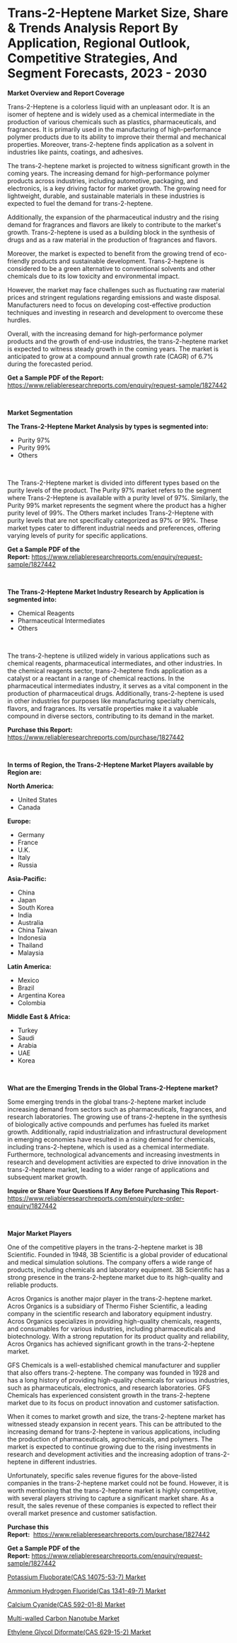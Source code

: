 <p><h1>Trans-2-Heptene Market Size, Share & Trends Analysis Report By Application, Regional Outlook, Competitive Strategies, And Segment Forecasts, 2023 - 2030</h1></p><p><strong>Market Overview and Report Coverage</strong></p>
<p><p>Trans-2-Heptene is a colorless liquid with an unpleasant odor. It is an isomer of heptene and is widely used as a chemical intermediate in the production of various chemicals such as plastics, pharmaceuticals, and fragrances. It is primarily used in the manufacturing of high-performance polymer products due to its ability to improve their thermal and mechanical properties. Moreover, trans-2-heptene finds application as a solvent in industries like paints, coatings, and adhesives.</p><p>The trans-2-heptene market is projected to witness significant growth in the coming years. The increasing demand for high-performance polymer products across industries, including automotive, packaging, and electronics, is a key driving factor for market growth. The growing need for lightweight, durable, and sustainable materials in these industries is expected to fuel the demand for trans-2-heptene.</p><p>Additionally, the expansion of the pharmaceutical industry and the rising demand for fragrances and flavors are likely to contribute to the market's growth. Trans-2-heptene is used as a building block in the synthesis of drugs and as a raw material in the production of fragrances and flavors.</p><p>Moreover, the market is expected to benefit from the growing trend of eco-friendly products and sustainable development. Trans-2-heptene is considered to be a green alternative to conventional solvents and other chemicals due to its low toxicity and environmental impact.</p><p>However, the market may face challenges such as fluctuating raw material prices and stringent regulations regarding emissions and waste disposal. Manufacturers need to focus on developing cost-effective production techniques and investing in research and development to overcome these hurdles.</p><p>Overall, with the increasing demand for high-performance polymer products and the growth of end-use industries, the trans-2-heptene market is expected to witness steady growth in the coming years. The market is anticipated to grow at a compound annual growth rate (CAGR) of 6.7% during the forecasted period.</p></p>
<p><strong>Get a Sample PDF of the Report:</strong> <a href="https://www.reliableresearchreports.com/enquiry/request-sample/1827442">https://www.reliableresearchreports.com/enquiry/request-sample/1827442</a></p>
<p>&nbsp;</p>
<p><strong>Market Segmentation</strong></p>
<p><strong>The Trans-2-Heptene Market Analysis by types is segmented into:</strong></p>
<p><ul><li>Purity 97%</li><li>Purity 99%</li><li>Others</li></ul></p>
<p>&nbsp;</p>
<p><p>The Trans-2-Heptene market is divided into different types based on the purity levels of the product. The Purity 97% market refers to the segment where Trans-2-Heptene is available with a purity level of 97%. Similarly, the Purity 99% market represents the segment where the product has a higher purity level of 99%. The Others market includes Trans-2-Heptene with purity levels that are not specifically categorized as 97% or 99%. These market types cater to different industrial needs and preferences, offering varying levels of purity for specific applications.</p></p>
<p><strong>Get a Sample PDF of the Report:</strong>&nbsp;<a href="https://www.reliableresearchreports.com/enquiry/request-sample/1827442">https://www.reliableresearchreports.com/enquiry/request-sample/1827442</a></p>
<p>&nbsp;</p>
<p><strong>The Trans-2-Heptene Market Industry Research by Application is segmented into:</strong></p>
<p><ul><li>Chemical Reagents</li><li>Pharmaceutical Intermediates</li><li>Others</li></ul></p>
<p>&nbsp;</p>
<p><p>The trans-2-heptene is utilized widely in various applications such as chemical reagents, pharmaceutical intermediates, and other industries. In the chemical reagents sector, trans-2-heptene finds application as a catalyst or a reactant in a range of chemical reactions. In the pharmaceutical intermediates industry, it serves as a vital component in the production of pharmaceutical drugs. Additionally, trans-2-heptene is used in other industries for purposes like manufacturing specialty chemicals, flavors, and fragrances. Its versatile properties make it a valuable compound in diverse sectors, contributing to its demand in the market.</p></p>
<p><strong>Purchase this Report:</strong>&nbsp; <a href="https://www.reliableresearchreports.com/purchase/1827442">https://www.reliableresearchreports.com/purchase/1827442</a></p>
<p>&nbsp;</p>
<p><strong>In terms of Region, the Trans-2-Heptene Market Players available by Region are:</strong></p>
<p>
    <p> <strong> North America: </strong>
        <ul>
            <li>United States</li>
            <li>Canada</li>
        </ul>
        </p> 
    <p> <strong> Europe: </strong>
        <ul>
            <li>Germany</li>
            <li>France</li>
            <li>U.K.</li>
            <li>Italy</li>
            <li>Russia</li>
        </ul>
        </p> 
    <p> <strong> Asia-Pacific: </strong>
        <ul>
            <li>China</li>
            <li>Japan</li>
            <li>South Korea</li>
            <li>India</li>
            <li>Australia</li>
            <li>China Taiwan</li>
            <li>Indonesia</li>
            <li>Thailand</li>
            <li>Malaysia</li>
        </ul>
        </p> 
    <p> <strong> Latin America: </strong>
        <ul>
            <li>Mexico</li>
            <li>Brazil</li>
            <li>Argentina Korea</li>
            <li>Colombia</li>
        </ul>
        </p> 
    <p> <strong> Middle East & Africa: </strong>
        <ul>
            <li>Turkey</li>
            <li>Saudi</li>
            <li>Arabia</li>
            <li>UAE</li>
            <li>Korea</li>
        </ul>
    </p>
    </p>
<p>&nbsp;</p>
<p><strong>What are the Emerging Trends in the Global Trans-2-Heptene market?</strong></p>
<p><p>Some emerging trends in the global trans-2-heptene market include increasing demand from sectors such as pharmaceuticals, fragrances, and research laboratories. The growing use of trans-2-heptene in the synthesis of biologically active compounds and perfumes has fueled its market growth. Additionally, rapid industrialization and infrastructural development in emerging economies have resulted in a rising demand for chemicals, including trans-2-heptene, which is used as a chemical intermediate. Furthermore, technological advancements and increasing investments in research and development activities are expected to drive innovation in the trans-2-heptene market, leading to a wider range of applications and subsequent market growth.</p></p>
<p><strong>Inquire or Share Your Questions If Any Before Purchasing This Report</strong>- <a href="https://www.reliableresearchreports.com/enquiry/pre-order-enquiry/1827442">https://www.reliableresearchreports.com/enquiry/pre-order-enquiry/1827442</a></p>
<p>&nbsp;</p>
<p><strong>Major Market Players</strong></p>
<p><p>One of the competitive players in the trans-2-heptene market is 3B Scientific. Founded in 1948, 3B Scientific is a global provider of educational and medical simulation solutions. The company offers a wide range of products, including chemicals and laboratory equipment. 3B Scientific has a strong presence in the trans-2-heptene market due to its high-quality and reliable products.</p><p>Acros Organics is another major player in the trans-2-heptene market. Acros Organics is a subsidiary of Thermo Fisher Scientific, a leading company in the scientific research and laboratory equipment industry. Acros Organics specializes in providing high-quality chemicals, reagents, and consumables for various industries, including pharmaceuticals and biotechnology. With a strong reputation for its product quality and reliability, Acros Organics has achieved significant growth in the trans-2-heptene market.</p><p>GFS Chemicals is a well-established chemical manufacturer and supplier that also offers trans-2-heptene. The company was founded in 1928 and has a long history of providing high-quality chemicals for various industries, such as pharmaceuticals, electronics, and research laboratories. GFS Chemicals has experienced consistent growth in the trans-2-heptene market due to its focus on product innovation and customer satisfaction.</p><p>When it comes to market growth and size, the trans-2-heptene market has witnessed steady expansion in recent years. This can be attributed to the increasing demand for trans-2-heptene in various applications, including the production of pharmaceuticals, agrochemicals, and polymers. The market is expected to continue growing due to the rising investments in research and development activities and the increasing adoption of trans-2-heptene in different industries.</p><p>Unfortunately, specific sales revenue figures for the above-listed companies in the trans-2-heptene market could not be found. However, it is worth mentioning that the trans-2-heptene market is highly competitive, with several players striving to capture a significant market share. As a result, the sales revenue of these companies is expected to reflect their overall market presence and customer satisfaction.</p></p>
<p><strong>Purchase this Report:</strong>&nbsp;&nbsp;<a href="https://www.reliableresearchreports.com/purchase/1827442">https://www.reliableresearchreports.com/purchase/1827442</a></p>
<p></p>
<p><strong>Get a Sample PDF of the Report:</strong>&nbsp;<a href="https://www.reliableresearchreports.com/enquiry/request-sample/1827442">https://www.reliableresearchreports.com/enquiry/request-sample/1827442</a></p>
<p><p><a href="https://github.com/PeterParrish5/Market-Research-Report-List-2/blob/main/potassium-fluoboratecas-14075-53-7-market.md">Potassium Fluoborate(CAS 14075-53-7) Market</a></p><p><a href="https://github.com/BryceTownsendr/Market-Research-Report-List-2/blob/main/ammonium-hydrogen-fluoridecas-1341-49-7-market.md">Ammonium Hydrogen Fluoride(Cas 1341-49-7) Market</a></p><p><a href="https://github.com/RickHolmes3/Market-Research-Report-List-2/blob/main/calcium-cyanidecas-592-01-8-market.md">Calcium Cyanide(CAS 592-01-8) Market</a></p><p><a href="https://github.com/WillieWoodard/Market-Research-Report-List-2/blob/main/multi-walled-carbon-nanotube-market.md">Multi-walled Carbon Nanotube Market</a></p><p><a href="https://github.com/CliffMedina6/Market-Research-Report-List-2/blob/main/ethylene-glycol-diformatecas-629-15-2-market.md">Ethylene Glycol Diformate(CAS 629-15-2) Market</a></p></p>